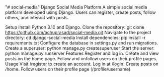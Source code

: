 "# social-media" 
Django Social Media Platform
A simple social media platform developed using Django. Users can register, create posts, follow others, and interact with posts.

Setup
Install Python 3.10 and Django.
Clone the repository: git clone https://github.com/achuprasad/social-media.git
Navigate to the project directory: cd django-social-media
Install dependencies: pip install -r requirements.txt
Configure the database in settings.py and run migrations.
Create a superuser: python manage.py createsuperuser
Start the server: python manage.py runserver
Features
Register and log in.
Create and view posts on the home page.
Follow and unfollow users on their profile pages.
Usage
Visit /register to create an account.
Log in at /login.
Create posts on /home.
Follow users on their profile page (/profile/username).